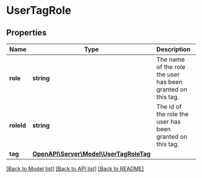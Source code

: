 # UserTagRole

## Properties
Name | Type | Description | Notes
------------ | ------------- | ------------- | -------------
**role** | **string** | The name of the role the user has been granted on this tag. | [optional] 
**roleId** | **string** | The id of the role the user has been granted on this tag. | 
**tag** | [**OpenAPI\Server\Model\UserTagRoleTag**](UserTagRoleTag.md) |  | 

[[Back to Model list]](../README.md#documentation-for-models) [[Back to API list]](../README.md#documentation-for-api-endpoints) [[Back to README]](../README.md)


